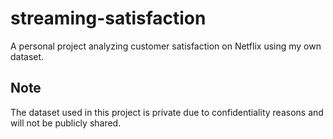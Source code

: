 # streaming-satisfaction

A personal project analyzing customer satisfaction on Netflix using my own dataset.

## Note
The dataset used in this project is private due to confidentiality reasons and will not be publicly shared.
